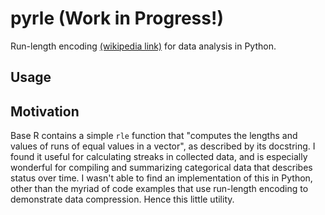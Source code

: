 # pyrle (Work in Progress!)

Run-length encoding [(wikipedia link)](https://en.wikipedia.org/wiki/Run-length_encoding) for data analysis in Python. 

<!-- Include installation on pip and also dependencies--> 

## Usage

<!-- Simple code example will do! Takes any iterable as input: tuples, lists, and most importantly for data people, pd Series-->

## Motivation

Base R contains a simple `rle` function that "computes the lengths and values of runs of equal values in a vector", as described by its docstring. I found it useful for calculating streaks in collected data, and is especially wonderful for compiling and summarizing categorical data that describes status over time. I wasn't able to find an implementation of this in Python, other than the myriad of code examples that use run-length encoding to demonstrate data compression. Hence this little utility.

<!--
## Reference to `rle` in R

Literally just implementing the following! Probably with more bells and whistles.

``` r
> rle
function (x) 
{
    if (!is.vector(x) && !is.list(x)) 
        stop("'x' must be a vector of an atomic type")
    n <- length(x)
    if (n == 0L) 
        return(structure(list(lengths = integer(), values = x), 
            class = "rle"))
    y <- x[-1L] != x[-n]
    i <- c(which(y | is.na(y)), n)
    structure(list(lengths = diff(c(0L, i)), values = x[i]), 
        class = "rle")
} 
```

-->
